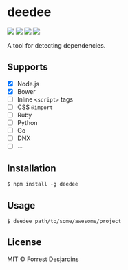 # deedee
![](https://img.shields.io/badge/license-MIT-blue.svg?style=flat-square)
![](https://img.shields.io/travis/fdesjardins/deedee.svg?style=flat-square)
![](https://img.shields.io/npm/v/deedee.svg?style=flat-square)
![](https://img.shields.io/coveralls/fdesjardins/deedee.svg?style=flat-square)

A tool for detecting dependencies.

## Supports

- [x] Node.js
- [x] Bower
- [ ] Inline `<script>` tags
- [ ] CSS `@import`
- [ ] Ruby
- [ ] Python
- [ ] Go
- [ ] DNX
- [ ] ...

## Installation

```
$ npm install -g deedee
```

## Usage

```
$ deedee path/to/some/awesome/project
```

## License

MIT © Forrest Desjardins
